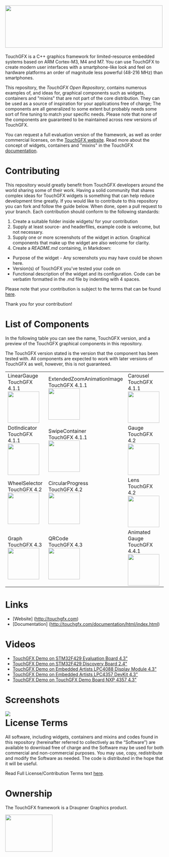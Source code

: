 # <img src="http://touchgfx.com/static/touchgfx_logo_open_rep_small.png" width="500" height="135">

TouchGFX is a C++ graphics framework for limited-resource embedded systems based on ARM Cortex-M3, M4 and M7. You can use TouchGFX to create modern user interfaces with a smartphone-like look and feel on hardware platforms an order of magnitude less powerful (48-216 MHz) than smartphones.

This repository, the *TouchGFX Open Repository*, contains numerous examples of, and ideas for, graphical components such as widgets, containers and "mixins" that are not part of the core distribution. They can be used as a source of inspiration for your applications free of charge; The components are all generalized to some extent but probably needs some sort of fine tuning to match your specific needs. Please note that none of the components are guaranteed to be maintained across new versions of TouchGFX. 

You can request a full evaluation version of the framework, as well as order commercial licenses, on the [TouchGFX website](http://touchgfx.com/product-details/evaluation/). Read more about the concept of widgets, containers and "mixins" in the TouchGFX [documentation](http://touchgfx.com/documentation/html/index.html).

# Contributing

This repository would greatly benefit from TouchGFX developers around the world sharing some of their work. Having a solid community that shares complex ideas for TouchGFX widgets is something that can help reduce development time greatly. If you would like to contribute to this repository you can fork and follow the guide below. When done, open a pull request to your branch. Each contribution should conform to the following standards:

 1. Create a suitable folder inside widgets/ for your contribution
 2. Supply at least source- and headerfiles, example code is welcome, but not necessary.
 2. Supply one or more screenshots of the widget in action. Graphical components that make up the widget are also welcome for clarity.
 3. Create a *README.md* containing, in Markdown:
   - Purpose of the widget - Any screenshots you may have could be shown here.
   - Version(s) of TouchGFX you've tested your code on
   - Functional description of the widget and its configuration. Code can be verbatim formatted in the .md file by indenting with 4 spaces.

Please note that your contribution is subject to the terms that can be found <a href="license.txt">here</a>.

Thank you for your contribution!
# List of Components

In the following table you can see the name, TouchGFX version, and a preview of the TouchGFX graphical components in this repository. 

The TouchGFX version stated is the version that the component has been tested with. All components are expected to work with later versions of TouchGFX as well, however, this is not guaranteed. 

<table style="width:100%">
  <tr>
    <td>LinearGauge <br>TouchGFX 4.1.1<br><a href="widgets/LinearGauge/"><img src="widgets/LinearGauge/LinearGaugeThumbnail.png" height="100" style="max-width:100%;"></a></td>
    <td>ExtendedZoomAnimationImage <br>TouchGFX 4.1.1<br> <a href="widgets/ExtendedZoomAnimationImage/"> <img src="widgets/ExtendedZoomAnimationImage/screenshots/imgThumbnail.png" height="100"></a></td> 
    <td>Carousel <br>TouchGFX 4.1.1<br> <a href="widgets/Carousel/"> <img src="widgets/Carousel/screenshots/carouselThumbnail.bmp" height="100"></a></td>
  </tr>
  <tr>
    <td>DotIndicator <br>TouchGFX 4.1.1<br>  <a href="widgets/DotIndicator/"> <img src="widgets/DotIndicator/screenshots/img00.bmp" height="100"></a></td>
    <td>SwipeContainer <br>TouchGFX 4.1.1<br> <a href="widgets/SwipeContainer/"> <img src="widgets/SwipeContainer/screenshots/img01.bmp" height="100"></a></td> 
    <td>Gauge <br>TouchGFX 4.2<br> <a href="widgets/Gauge/"> <img src="widgets/Gauge/GaugePressure.png" height="100"></a></td>
  </tr>
  <tr>
    <td>WheelSelector <br>TouchGFX 4.2<br> <a href="widgets/WheelSelector/"> <img src="widgets/WheelSelector/days_fade_in.png" height="100"></a></td>
    <td>CircularProgress <br>TouchGFX 4.2<br> <a href="widgets/CircularProgress/"> <img src="widgets/CircularProgress/example.png" height="100"></a></td> 
    <td>Lens <br>TouchGFX 4.2 <br><a href="widgets/Lens/"><img src="widgets/Lens/screenshots/lens-effect.png" height="100"></a></td>
  </tr>
  <tr>
    <td>Graph <br>TouchGFX 4.3<br> <a href="widgets/Graph/"> <img src="widgets/Graph/screenshots/img00.bmp" height="100"></a></td>  
    <td>QRCode <br>TouchGFX 4.3<br> <a href="widgets/QRCode/"> <img src="widgets/QRCode/screenshots/qr.bmp" height="100"></a></td>
    <td>Animated Gauge<br>TouchGFX 4.4.1<br><a href="widgets/AnimatedGauge/"> <img src="widgets/AnimatedGauge/screenshots/AnimatedGauge-small.gif" height="100"></a></td>
  </tr>
</table>
 
# Links

* [Website] (http://touchgfx.com)
* [Documentation] (http://touchgfx.com/documentation/html/index.html)

# Videos

* [TouchGFX Demo on STM32F429 Evaluation Board 4.3"](http://www.youtube.com/watch?v=QcKX_Pc6ldU)
* [TouchGFX Demo on STM32F429 Discovery Board 2.4"](http://www.youtube.com/watch?v=j-fgE1hOlbo)
* [TouchGFX Demo on Embedded Artists LPC4088 Display Module 4.3"](https://www.youtube.com/watch?v=g_GjiUXrIc8)
* [TouchGFX Demo on Embedded Artists LPC4357 DevKit 4.3"](http://www.youtube.com/watch?v=OzRpGLfjh1c)
* [TouchGFX Demo on TouchGFX Demo Board NXP 4357 4.3"](http://www.youtube.com/watch?v=dvSK0oXQqfA)

# Screenshots

<img align="left" src="http://touchgfx.com/static/touchgfx_demos.png">

# License Terms

All software, including widgets, containers and mixins and codes found in this repository (hereinafter referred to collectively as the “Software”) are available to download free of charge and the Software may be used for both commercial and non-commercial purposes. You may use, copy, redistribute and modify the Software as needed. The code is distributed in the hope that it will be useful. 

Read Full License/Contribution Terms text <a href="license.txt">here</a>. 

# Ownership

The TouchGFX framework is a Draupner Graphics product.

<img align="left" width="150" height="118" src="http://touchgfx.com/static/draupner_vlogo.png">
